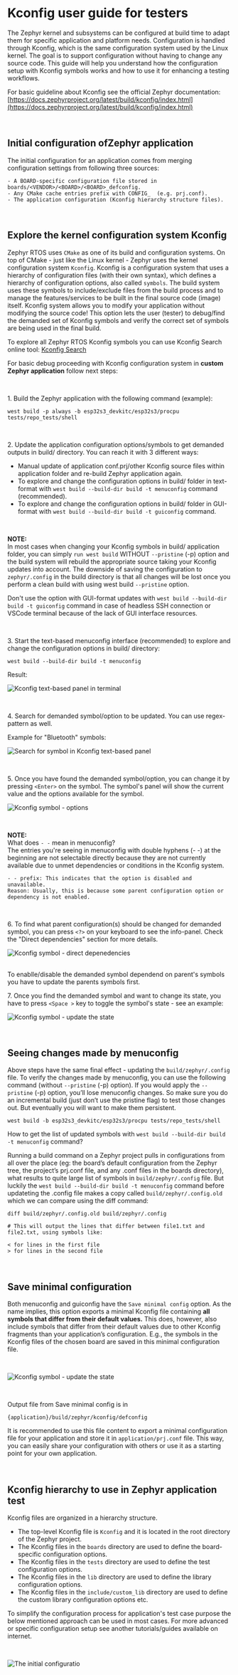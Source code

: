 # Kconfig user guide for testers

The Zephyr kernel and subsystems can be configured at build time to adapt them for specific application and platform needs. Configuration is handled through Kconfig, which is the same configuration system used by the Linux kernel. The goal is to support configuration without having to change any source code. This guide will help you understand how the configuration setup with Kconfig symbols works and how to use it for enhancing a testing workflows.

For basic guideline about Kconfig see the official Zephyr documentation:  
[https://docs.zephyrproject.org/latest/build/kconfig/index.html](https://docs.zephyrproject.org/latest/build/kconfig/index.html)

<br/>

## Initial configuration ofZephyr application 

The initial configuration for an application comes from merging configuration settings from following three sources:

    - A BOARD-specific configuration file stored in boards/<VENDOR>/<BOARD>/<BOARD>_defconfig.
    - Any CMake cache entries prefix with CONFIG_  (e.g. prj.conf).
    - The application configuration (Kconfig hierarchy structure files).

<br/>

## Explore the kernel configuration system Kconfig 

Zephyr RTOS uses `CMake` as one of its build and configuration systems. On top of CMake - just like the Linux kernel - Zephyr uses the kernel configuration system `Kconfig`. Kconfig is a configuration system that uses a hierarchy of configuration files (with their own syntax), which defines a hierarchy of configuration options, also called `symbols`. The build system uses these symbols to include/exclude files from the build process and to manage the features/services to be built in the final source code (image) itself. Kconfig system allows you to modify your application without modifying the source code! This option lets the user (tester) to debug/find the demanded set of Kconfig symbols and verify the correct set of symbols are being used in the final build.

To explore all Zephyr RTOS Kconfig symbols you can use Kconfig Search online tool:
[Kconfig Search](https://docs.zephyrproject.org/latest/kconfig.html)

For basic debug proceeding with Kconfig configuration system in <strong>custom Zephyr application</strong> follow next steps:

<br/>

1\. Build the Zephyr application with the following command (example):

```
west build -p always -b esp32s3_devkitc/esp32s3/procpu tests/repo_tests/shell
```

<br/>

2\. Update the application configuration options/symbols to get demanded outputs in build/ directory. You can reach it with 3 different ways:

* Manual update of application conf.prj/other Kconfig source files within application folder and re-build Zephyr application again.
* To explore and change the configuration options in build/ folder in text-format with `west build --build-dir build -t menuconfig` command (recommended).
* To explore and change the configuration options in build/ folder in GUI-format with `west build --build-dir build -t guiconfig` command.

<br/>

<strong>NOTE:</strong><br/>
In most cases when changing your Kconfig symbols in build/ application folder, you can simply `run west build` WITHOUT `--pristine` (-p) option and the build system will rebuild the appropriate source taking your Kconfig updates into account. The downside of saving the configuration to `zephyr/.config` in the build directory is that all changes will be lost once you perform a clean build with using west build `--pristine` option.

Don't use the option with GUI-format updates with `west build --build-dir build -t guiconfig` command in case of headless SSH connection or VSCode terminal because of the lack of GUI interface resources.

<br/>

3\. Start the text-based menuconfig interface (recommended) to explore and change the configuration options in build/ directory:

```
west build --build-dir build -t menuconfig
```

Result:

![Kconfig text-based panel in terminal](images/kconfig-menuconfig.png)

<br/>

4\. Search for demanded symbol/option to be updated. You can use regex-pattern as well.

Example for "Bluetooth" symbols:

![Search for symbol in Kconfig text-based panel](images/kconfig-menuconfig-search.png)

<br/>

5\. Once you have found the demanded symbol/option, you can change it by pressing `<Enter>` on the symbol. The symbol's panel will show the current value and the options available for the symbol.

![Kconfig symbol - options ](images/kconfig-menuconfig-symbol.png)

<br/>

<strong>NOTE:</strong><br/>
What does `- -` mean in menuconfig?<br/>
The entries you're seeing in menuconfig with double hyphens (- -) at the beginning are not selectable directly 
because they are not currently available due to unmet dependencies or conditions in the Kconfig system.

	
	- - prefix: This indicates that the option is disabled and unavailable.
	Reason: Usually, this is because some parent configuration option or dependency is not enabled.

<br/>

6\. To find what parent configuration(s) should be changed for demanded symbol, you can press `<?>` on your keyboard to see the info-panel.
Check the "Direct dependencies" section for more details.

![Kconfig symbol - direct depenedencies](images/kconfig-menuconfig-symbol-info.png)

<br/>
To enablle/disable the demanded symbol dependend on parent's symbols you have to update the parents symbols first.

<br/>

7\. Once you find the demanded symbol and want to change its state, you have to press `<Space >` key to toggle the symbol's state - see an example:

![Kconfig symbol - update the state](images/kconfig-menuconfig-symbol-update.png)

<br/>  
  
## Seeing changes made by menuconfig
Above steps have the same final effect - updating the `build/zephyr/.config` file. To verify the changes made by menuconfig, you can use the following command (without `--pristine` (-p) option). If you would apply the `--pristine` (-p) option, you’ll lose menuconfig changes. So make sure you do an incremental build (just don’t use the pristine flag) to test those changes out. But eventually you will want to make them persistent.

```
west build -b esp32s3_devkitc/esp32s3/procpu tests/repo_tests/shell
```

How to get the list of updated symbols with `west build --build-dir build -t menuconfig` command?

Running a build command on a Zephyr project pulls in configurations from all over the place (eg: the board’s default configuration from the Zephyr tree, the project’s prj.conf file, and any .conf files in the boards directory), what results to quite large list of symbols in `build/zephyr/.config` file. But luckily the `west build --build-dir build -t menuconfig` command before updateting the .config file makes a copy called `build/zephyr/.config.old` which we can compare using the diff command:

```
diff build/zephyr/.config.old build/zephyr/.config

# This will output the lines that differ between file1.txt and file2.txt, using symbols like:

< for lines in the first file
> for lines in the second file 
```

<br/>  

## Save minimal configuration
Both menuconfig and guiconfig have the `Save minimal config` option. As the name implies, this option exports a minimal Kconfig file containing <strong>all symbols that differ from their default values.</strong> This does, however, also include symbols that differ from their default values due to other Kconfig fragments than your application’s configuration. E.g., the symbols in the Kconfig files of the chosen board are saved in this minimal configuration file.

<br/> 

![Kconfig symbol - update the state](images/kconfig-menuconfig-minimal.png)

<br/> 

Output file from Save minimal config is in

```
{application}/build/zephyr/kconfig/defconfig
```

It is recommended to use this file content to export a minimal configuration file for your application and store it in 
`application/prj.conf` file. This way, you can easily share your configuration with others or use it as a starting point for your own application.

<br/>

## Kconfig hierarchy to use in Zephyr application test
Kconfig files are organized in a hierarchy structure.<br/>
- The top-level Kconfig file is `Kconfig` and it is located in the root directory of the Zephyr project.
- The Kconfig files in the `boards` directory are used to define the board-specific configuration options.
- The Kconfig files in the `tests` directory are used to define the test configuration options. 
- The Kconfig files in the `lib` directory are used to define the library configuration options.
- The Kconfig files in the `include/custom_lib` directory are used to define the custom library configuration options etc.

To simplify the configuration process for application's test case purpose the below mentioned approach can be used in most cases. For more advanced or specific configuration setup see another tutorials/guides available on internet. 

<br/> 

![The initial configuratio](images/application-configuration.png)
